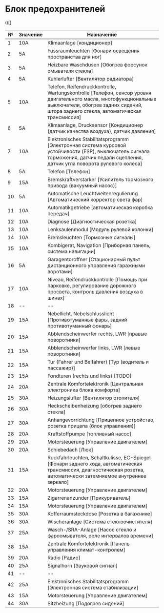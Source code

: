 # Блок предохранителей

()[]

  №   | Значение | Назначение
------|----------|-----------------
1     |   10A    | Klimaanlage [кондиционер]
2     |   5A     | Fussraumleuchten [Фонари освещения пространства для ног]
3     |   5A     | Heizbare Waschdusen [Обогрев форсунок омывателя стекла]
4     |   5A     | Kuhlerlufter [Вентилятор радиатора]
5     |   10A    | Telefon, Reifendruckkontrolle, Wartungskontrolle [Телефон, сенсор уровня двигательного масла, многофункциональные выключатели, обогрев задних сидений, штора заднего стекла, автоматическая трансмиссия]
6     |   5A     | Klimaanlage, Drucksensor [Кондиционер (датчик качества воздуха), датчик давления]
7     |   10A    | Elektronisches Stabilitatsprogramm [Электронная система курсовой устойчивости (ESP), выключатель сигнала торможения, датчик педали сцепления, датчик угла поворота рулевого колеса]
8     |   5A     | Telefon [Телефон]
9     |   15A    | Bremskraftverstarker [Усилитель тормозного привода (вакуумный насос)]
10    |   5A     | Automatische Leuchtweitenregulierung [Автоматический корректор света фар]
11    |   10A    | Automatikgetriebe [автоматическая коробка передач]
12    |   10A    | Diagnose [Диагностическая розетка]
13    |   10A    | Lenksaulenmodul [Модуль рулевой колонки]
14    |   10A    | Bremsleuchten [Тормозные сигналы]
15    |   10A    | Kombigerat, Navigation [Приборная панель, система навигации]
16    |   5A     | Garagentoroffner [Стационарный пульт дистанционного управления гаражными воротами]
17    |   10A    | Niveau, Reifendruckkontrolle [Помощь при парковке, регулирование дорожного просвета, контроль давления воздуха в шинах]
18    |   --     | --
19    |   15A    | Nebellicht, Nebelschlusslicht [Противотуманные фары, задний противотуманный фонарь]
20    |   15A    | Abblendscheinwerfer rechts, LWR [правые поворотники]
21    |   15A    | Abblendscheinwerfer links, LWR [левые поворотники]
22    |   15A    | Tur (Fahrer und Beifahrer) [Тур (водитель и пассажир)]
23    |   15A    | Fondturen (rechts und links) [TODO]
24    |   20A    | Zentrale Komfortelektronik [Центральная электроника блока комфорта]
25    |   30A    | Heizungslufter [Вентилятор отопителя]
26    |   30A    | Heckscheibenheizung [обогрев заднего стекла]
27    |   30A    | Anhangevorrichtung [Прицепное устройство, розетка прицепа (блок управления)]
28    |   20A    | Kraftstoffpumpe [топливный насос]
29    |   20A    | Motorsteuerung [Управление двигателем]
30    |   20A    | Schiebedach [Люк]
31    |   15A    | Ruckfahrleuchten, Schaltkulisse, EC-Spiegel [Фонари заднего хода, автоматическая трансмиссия, диагностическая розетка, автоматически затемняемое внутреннее зеркало]
32    |   20A    | Motorsteuerung  [Управление двигателем]
33    |   15A    | Zigarrenanzunder [Прикуриватель]
34    |   15A    | Motorsteuerung [Управление двигателем]
35    |   30A    | Kofferraumsteckdose [Розетка в багажнике]
36    |   30A    | Wischeranlage [Система стеклоочистителя]
37    |   25A    | Wasch-/SRA-Anlage [Насос стекло и фароомывателя, реле интервалов времени]
38    |   15A    | Zentrale Komfortelektronik [Панель управления климат-контролем]
39    |   20A    | Radio [Радио]
40    |   25A    | Signalhorn [Звуковой сигнал]
41    |   --     | --
42    |   25A    | Elektronisches Stabilitatsprogramm [Электронная система стабилизации]
43    |   15A    | Motorsteuerung [Управление двигателем]
44    |   30A    | Sitzheizung [Подогрев сидений]
